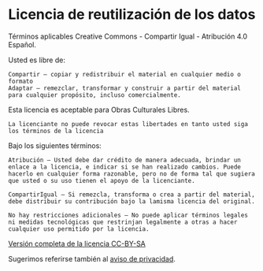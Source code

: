# Licencia de reutilización de los datos

Términos aplicables Creative Commons - Compartir Igual - Atribución 4.0 Español.


Usted es libre de:

    Compartir — copiar y redistribuir el material en cualquier medio o formato
    Adaptar — remezclar, transformar y construir a partir del material
    para cualquier propósito, incluso comercialmente.

Esta licencia es aceptable para Obras Culturales Libres.

    La licenciante no puede revocar estas libertades en tanto usted siga los términos de la licencia

Bajo los siguientes términos:

    Atribución — Usted debe dar crédito de manera adecuada, brindar un enlace a la licencia, e indicar si se han realizado cambios. Puede hacerlo en cualquier forma razonable, pero no de forma tal que sugiera que usted o su uso tienen el apoyo de la licenciante.

    CompartirIgual — Si remezcla, transforma o crea a partir del material, debe distribuir su contribución bajo la lamisma licencia del original.

    No hay restricciones adicionales — No puede aplicar términos legales ni medidas tecnológicas que restrinjan legalmente a otras a hacer cualquier uso permitido por la licencia.

[Versión completa de la licencia  CC-BY-SA](https://creativecommons.org/licenses/by-sa/4.0/deed.es)


Sugerimos referirse también al [aviso de privacidad](https://www.quienesquien.wiki/privacidad).
